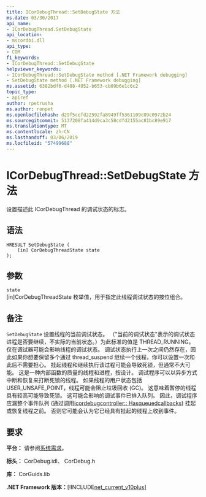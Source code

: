 ```yaml
---
title: ICorDebugThread::SetDebugState 方法
ms.date: 03/30/2017
api_name:
- ICorDebugThread.SetDebugState
api_location:
- mscordbi.dll
api_type:
- COM
f1_keywords:
- ICorDebugThread::SetDebugState
helpviewer_keywords:
- ICorDebugThread::SetDebugState method [.NET Framework debugging]
- SetDebugState method [.NET Framework debugging]
ms.assetid: 6382bdf6-d488-4952-b653-cb09b6e1c6c2
topic_type:
- apiref
author: rpetrusha
ms.author: ronpet
ms.openlocfilehash: d29f5cefd22592fa8949ff5361109c09c0972b24
ms.sourcegitcommit: 5137208fa414d9ca3c58cdfd2155ac81bc89e917
ms.translationtype: MT
ms.contentlocale: zh-CN
ms.lasthandoff: 03/06/2019
ms.locfileid: "57499688"
---
```

# <a name="icordebugthreadsetdebugstate-method"></a>ICorDebugThread::SetDebugState 方法
设置描述此 ICorDebugThread 的调试状态的标志。  
  
## <a name="syntax"></a>语法  
  
```  
HRESULT SetDebugState (  
    [in] CorDebugThreadState state  
);  
```  
  
## <a name="parameters"></a>参数  
 `state`  
 [in]CorDebugThreadState 枚举值，用于指定此线程调试状态的按位组合。  
  
## <a name="remarks"></a>备注  
 `SetDebugState` 设置线程的当前调试状态。 （"当前的调试状态"表示的调试状态进程是否要继续，不实际的当前状态。）为此标准的值是 THREAD_RUNNING。 仅在调试器可能会影响线程的调试状态。 调试状态执行上一次之间仍然存在，因此如果你想要保留多个通过 thread_suspend 继续一个线程，你可以设置一次和此后不需要担心。 挂起线程和继续执行该过程可能会导致死锁，但通常不大可能。 这是一种内部函数的质量的线程和进程，按设计。 调试程序可以以异步方式中断和恢复来打断死锁的线程。 如果线程的用户状态包括 USER_UNSAFE_POINT，线程可能会阻止垃圾回收 (GC)。 这意味着暂停的线程具有较高可能导致死锁。 这可能会影响的调试事件已排入队列。 因此，调试程序应漏整个事件队列 (通过调用[icordebugcontroller:: Hasqueuedcallbacks](../../../../docs/framework/unmanaged-api/debugging/icordebugcontroller-hasqueuedcallbacks-method.md)) 挂起或恢复线程之前。 否则它可能会认为它已经具有挂起的线程上收到事件。  
  
## <a name="requirements"></a>要求  
 **平台：** 请参阅[系统需求](../../../../docs/framework/get-started/system-requirements.md)。  
  
 **标头：** CorDebug.idl、 CorDebug.h  
  
 **库：** CorGuids.lib  
  
 **.NET Framework 版本：**[!INCLUDE[net_current_v10plus](../../../../includes/net-current-v10plus-md.md)]
